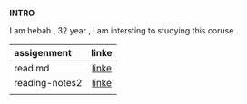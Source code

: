 **INTRO**

I am hebah , 32 year , i am intersting to studying this coruse .






| assigenment       | linke     |  
| :------------- | :----------: | 
| read.md        |   [linke](https://github.com/hebah-aldawalib/README.md.git)           |
| reading-notes2 |[linke](https://github.com/hebah-aldawalib/reading-notes-2.git)  |
|                |               |
 